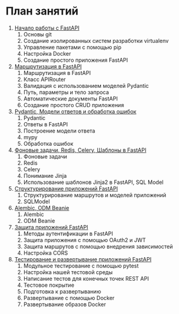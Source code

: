 # План занятий


1) [Начало работы с FastAPI](https://github.com/ArtemE91/LecturesFastAPi/blob/main/lesson1/README.md)
	1) Основы git
	2) Создание изолированных систем разработки virtualenv
	3) Управление пакетами с помощью pip
	4) Настройка Docker
	5) Создание простого приложения FastAPI
2) [Маршрутизация в FastAPI](https://github.com/ArtemE91/LecturesFastAPi/blob/main/lesson2/README.md)
	1) Маршрутизация в FastAPI
	2) Класс APIRouter
	3) Валидация с использованием моделей Pydantic
	4) Путь, параметры и тело запроса
	5) Автоматические документы FastAPI
	6) Создание простого CRUD приложения
3) [Pydantic, Модели ответов и обработка ошибок](https://github.com/ArtemE91/LecturesFastAPi/blob/main/lesson3/README.md)
	1) Pydantic
    2) Ответы в FastAPI
	3) Построение модели ответа
	4) mypy
	5) Обработка ошибок
4) [Фоновые задачи, Redis, Celery, Шаблоны в FastAPI](https://github.com/ArtemE91/LecturesFastAPi/blob/main/lesson4/README.md)
	1) Фоновые задачи
    2) Redis
    3) Celery
    4) Понимание Jinja
    5) Использование шаблонов Jinja2 в FastAPI, SQL Model
5) [Структурирование приложений FastAPI](https://github.com/ArtemE91/LecturesFastAPi/blob/main/lesson5/README.md)
	1) Структурирование маршрутов и моделей приложений
	2) SQLModel
6) [Alembic, ODM Beanie](https://github.com/ArtemE91/LecturesFastAPi/blob/main/lesson6/README.md)
	1) Alembic
	2) ODM Beanie
7) [Защита приложений FastAPI](https://github.com/ArtemE91/LecturesFastAPi/blob/main/lesson7/README.md)
	1) Методы аутентификации в FastAPI
	2) Защита приложения с помощью OAuth2 и JWT
	3) Защита маршрутов с помощью внедрения зависимостей
	4) Настройка CORS
8) [Тестирование и развертывание приложений FastAPI](https://github.com/ArtemE91/LecturesFastAPi/blob/main/lesson8/README.md)
	1) Модульное тестирование с помощью pytest
	2) Настройка нашей тестовой среды
	3) Написание тестов для конечных точек REST API
	4) Тестовое покрытие
	5) Подготовка к развертыванию
	6) Развертывание с помощью Docker
	7) Развертывание образов Docker
